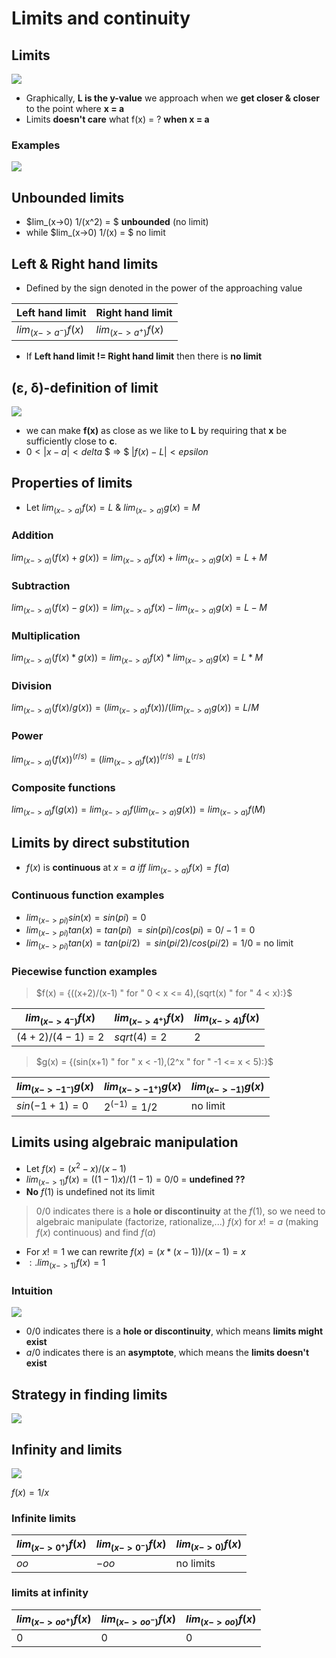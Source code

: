 # Limits and continuity

## Limits

![](https://calcworkshop.com/wp-content/uploads/understanding-limit-notation.png)

- Graphically, **L is the y-value** we approach when we **get closer & closer** to the point where **x = a**
- Limits **doesn't care** what f(x) = ? **when x = a**

### Examples

![](https://i.ytimg.com/vi/PZaI4P7QsaI/maxresdefault.jpg)

## Unbounded limits

- $lim_(x->0) 1/(x^2) = $ **unbounded** (no limit)
- while $lim_(x->0) 1/(x) = $ no limit

## Left & Right hand limits

- Defined by the sign denoted in the power of the approaching value

| Left hand limit     | Right hand limit    |
| ------------------- | ------------------- |
| $lim_(x->a^-) f(x)$ | $lim_(x->a^+) f(x)$ |

- If **Left hand limit $!=$ Right hand limit** then there is **no limit**

## (ε, δ)-definition of limit

![](https://upload.wikimedia.org/wikipedia/commons/d/d1/L%C3%ADmite_01.svg)

- we can make **f(x)** as close as we like to **L** by requiring that **x** be sufficiently close to **c**.
- $0 < |x-a| < delta$ $ => $ $|f(x)-L| < epsilon$

## Properties of limits

- Let $lim_(x->a) f(x) = L$ & $lim_(x->a) g(x) = M$

### Addition

$lim_(x->a) (f(x) + g(x)) = lim_(x->a) f(x) + lim_(x->a) g(x) = L + M$

### Subtraction

$lim_(x->a) (f(x) - g(x)) = lim_(x->a) f(x) - lim_(x->a) g(x) = L - M$

### Multiplication

$lim_(x->a) (f(x) * g(x)) = lim_(x->a) f(x) * lim_(x->a) g(x) = L * M$

### Division

$lim_(x->a) (f(x) / g(x)) = (lim_(x->a) f(x)) / (lim_(x->a) g(x)) = L / M$

### Power

$lim_(x->a) (f(x))^(r/s) = (lim_(x->a) f(x))^(r/s) = L^(r/s)$

### Composite functions

$lim_(x->a) f(g(x)) = lim_(x->a) f(lim_(x->a) g(x)) = lim_(x->a) f(M)$

## Limits by direct substitution

- $f(x)$ is **continuous** at $x = a$ $iff$ $lim_(x->a) f(x) = f(a)$

### Continuous function examples

- $lim_(x->pi) sin(x) = sin(pi) = 0$
- $lim_(x->pi) tan(x) = tan(pi)$ $= sin(pi)/cos(pi) = 0 / -1 = 0$
- $lim_(x->pi) tan(x) = tan(pi/2)$ $= sin(pi/2)/cos(pi/2) = 1 / 0$ = no limit

### Piecewise function examples

> $f(x) = {((x+2)/(x-1) " for " 0 < x <= 4),(sqrt(x) " for " 4 < x):}$

| $lim_(x->4^-) f(x)$ | $lim_(x->4^+) f(x)$ | $lim_(x->4) f(x)$ |
| ------------------- | ------------------- | ----------------- |
| $(4+2)/(4-1) = 2$   | $sqrt(4) = 2$       | $2$               |

> $g(x) = {(sin(x+1) " for " x < -1),(2^x " for " -1 <= x < 5):}$

| $lim_(x->-1^-) g(x)$ | $lim_(x->-1^+) g(x)$ | $lim_(x->-1) g(x)$ |
| -------------------- | -------------------- | ------------------ |
| $sin(-1+1) = 0$      | $2^(-1) = 1/2$       | no limit           |

## Limits using algebraic manipulation

- Let $f(x) = (x^2-x)/(x-1)$
- $lim_(x->1) f(x) = ((1-1)x)/(1-1) = 0/0$ = **undefined ??**
- **No** $f(1)$ is undefined not its limit

> $0/0$ indicates there is a **hole or discontinuity** at the $f(1)$, so we need to algebraic manipulate (factorize, rationalize,...) $f(x)$ for $x!=a$ (making $f(x)$ continuous) and find $f(a)$

- For $x != 1$ we can rewrite $f(x) = (x*(x-1))/(x-1)  = x$
- $:. lim_(x->1) f(x) = 1$


### **Intuition**

![](https://xaktly.com/Images/Mathematics/Continuity/WideDiscontinuityGraph.png)

- $0/0$ indicates there is a **hole or discontinuity**, which means **limits might exist**
- $a/0$ indicates there is an **asymptote**, which means the **limits doesn't exist**

## Strategy in finding limits

![](https://cdn.kastatic.org/ka-perseus-images/a193121287b64721de28fcbfaec9f5919a367dd2.png)

## Infinity and limits

![](http://mathandmultimedia.com/wp-content/uploads/2013/01/asymptote.png)

$f(x) = 1/x$

### Infinite limits

| $lim_(x->0^+) f(x)$ | $lim_(x->0^-) f(x)$ | $lim_(x->0) f(x)$ |
| ------------------- | ------------------- | ----------------- |
| $oo$                | $-oo$               | no limits         |

### limits at infinity

| $lim_(x->oo^+) f(x)$ | $lim_(x->oo^-) f(x)$ | $lim_(x->oo) f(x)$ |
| -------------------- | -------------------- | ------------------ |
| $0$                  | $0$                  | $0$                |
